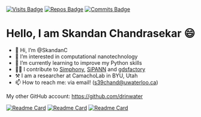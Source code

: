 [![Visits Badge](https://badges.pufler.dev/visits/SkandanC/SkandanC)](https://github.com/SkandanC/SkandanC) [![Repos Badge](https://badges.pufler.dev/repos/SkandanC)](https://github.com/SkandanC?tab=repositories) [![Commits Badge](https://badges.pufler.dev/commits/monthly/SkandanC)](https://badges.pufler.dev)



# Hello, I am Skandan Chandrasekar 😄

- 👋 Hi, I’m @SkandanC
- 👀 I’m interested in computational nanotechnology
- 🌱 I’m currently learning to improve my Python skills
- 👨‍💻 I contribute to [Simphony](https://github.com/BYUCamachoLab/simphony), [SiPANN](https://github.com/BYUCamachoLab/SiPANN) and [gdsfactory](https://github.com/gdsfactory/gdsfactory)
- ⚒  I am a researcher at CamachoLab in BYU, Utah
- 📫 How to reach me: via email! (s39chand@uwaterloo.ca)

My other GitHub account: https://github.com/drinwater

[![Readme Card](https://github-readme-stats.vercel.app/api/pin/?username=BYUCamachoLab&repo=simphony)](https://github.com/SkandanC) [![Readme Card](https://github-readme-stats.vercel.app/api/pin/?username=BYUCamachoLab&repo=SiPANN)](https://github.com/SkandanC) [![Readme Card](https://github-readme-stats.vercel.app/api/pin/?username=gdsfactory&repo=gdsfactory)](https://github.com/SkandanC)

<!---
SkandanC/SkandanC is a ✨ special ✨ repository because its `README.md` (this file) appears on your GitHub profile.
You can click the Preview link to take a look at your changes.
--->
